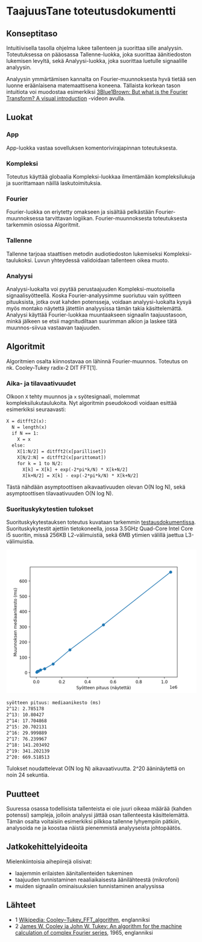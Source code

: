 # TaajuusTane toteutusdokumentti

## Konseptitaso

Intuitiivisella tasolla ohjelma lukee tallenteen ja suorittaa sille analyysin. Toteutuksessa on pääosassa Tallenne-luokka, joka suorittaa äänitiedoston lukemisen levyltä, sekä Analyysi-luokka, joka suorittaa luetulle signaalille analyysin.

Analyysin ymmärtämisen kannalta on Fourier-muunnoksesta hyvä tietää sen luonne eräänlaisena matemaattisena koneena. Tällaista korkean tason intuitiota voi muodostaa esimerkiksi [3Blue1Brown: But what is the Fourier Transform? A visual introduction](https://www.youtube.com/watch?v=spUNpyF58BY) -videon avulla.

## Luokat

### App
App-luokka vastaa sovelluksen komentorivirajapinnan toteutuksesta.

### Kompleksi
Toteutus käyttää globaalia Kompleksi-luokkaa ilmentämään kompleksilukuja ja suorittamaan näillä laskutoimituksia.

### Fourier
Fourier-luokka on eriytetty omakseen ja sisältää pelkästään Fourier-muunnoksessa tarvittavan logiikan. Fourier-muunnoksesta toteutuksesta tarkemmin osiossa Algoritmit.

### Tallenne
Tallenne tarjoaa staattisen metodin audiotiedoston lukemiseksi Kompleksi-taulukoksi. Luvun yhteydessä validoidaan tallenteen oikea muoto.

### Analyysi
Analyysi-luokalta voi pyytää perustaajuuden Kompleksi-muotoisella signaalisyötteellä. Koska Fourier-analyysimme suoriutuu vain syötteen pituuksista, jotka ovat kahden potensseja, voidaan analyysi-luokalta kysyä myös montako näytettä jätettiin analyysissa tämän takia käsittelemättä. Analyysi käyttää Fourier-luokkaa muuntaakseen signaalin taajuustasoon, minkä jälkeen se etsii magnitudiltaan suurimman alkion ja laskee tätä muunnos-siivua vastaavan taajuuden.

## Algoritmit

Algoritmien osalta kiinnostavaa on lähinnä Fourier-muunnos. Toteutus on nk. Cooley-Tukey radix-2 DIT FFT[1].

### Aika- ja tilavaativuudet

Olkoon `X` tehty muunnos ja `x` syötesignaali, molemmat kompleksilukutaulukoita. Nyt algoritmin pseudokoodi voidaan esittää esimerkiksi seuraavasti:
```
X = ditfft2(x):
  N = length(x)
  if N == 1:
    X = x
  else:
    X[1:N/2] = ditfft2(x[parilliset])
    X[N/2:N] = ditfft2(x[parittomat])
    for k = 1 to N/2:
      X[k] = X[k] + exp(-2*pi*k/N) * X[k+N/2]
      X[k+N/2] = X[k] - exp(-2*pi*k/N) * X[k+N/2]
```
Tästä nähdään asymptoottisen aikavaativuuden olevan O(N log N), sekä asymptoottisen tilavaativuuden O(N log N).

### Suorituskykytestien tulokset

Suorituskykytestauksen toteutus kuvataan tarkemmin [testausdokumentissa](testausdokumentti.md). Suorituskykytestit ajettiin tietokoneella, jossa 3.5GHz Quad-Core Intel Core i5 suoritin, missä 256KB L2-välimuistiä, sekä 6MB ytimien välillä jaettua L3-välimuistia.

![Suorituskykytestin visualisointi](perftest.png)

```
syötteen pituus: mediaanikesto (ms)
2^12: 2.785178
2^13: 10.80427
2^14: 17.704868
2^15: 20.702131
2^16: 29.999889
2^17: 76.239967
2^18: 141.203492
2^19: 341.202139
2^20: 669.518513
```

Tulokset noudattelevat O(N log N) aikavaativuutta. 2^20 ääninäytettä on noin 24 sekuntia.

## Puutteet

Suuressa osassa todellisista tallenteista ei ole juuri oikeaa määrää (kahden potenssi) sampleja, jolloin analyysi jättää osan tallenteesta käsittelemättä. Tämän osalta voitaisiin esimerkiksi pilkkoa tallenne lyhyempiin pätkiin, analysoida ne ja koostaa näistä pienemmistä analyyseista johtopäätös.

## Jatkokehittelyideoita

Mielenkiintoisia aihepiirejä olisivat:
- laajemmin erilaisten äänitallenteiden tukeminen
- taajuuden tunnistaminen reaaliaikaisesta äänilähteestä (mikrofoni)
- muiden signaalin ominaisuuksien tunnistaminen analyysissa

## Lähteet
- 1 [Wikipedia: Cooley–Tukey_FFT_algorithm](https://en.wikipedia.org/wiki/Cooley–Tukey_FFT_algorithm), englanniksi
- 2 [James W. Cooley ja John W. Tukey: An algorithm for the machine calculation of complex Fourier series](https://doi.org/10.2307%2F2003354), 1965, englanniksi
